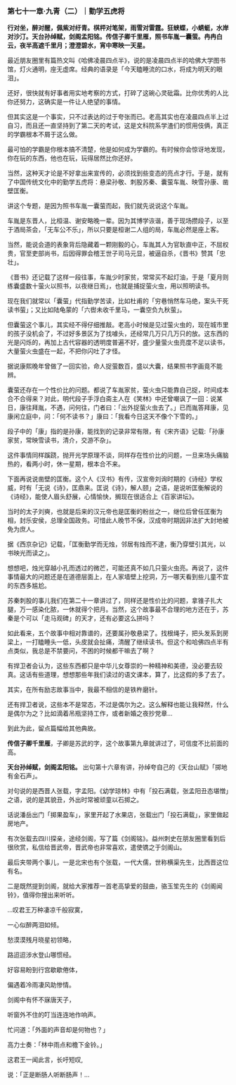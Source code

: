 ### 第七十一章·九青（二）｜勤学五虎将

**行对坐，醉对醒，佩紫对纡青。棋枰对笔架，雨雪对雷霆。狂蛱蝶，小蜻蜓，水岸对沙汀。天台孙绰赋，剑阁孟阳铭。传信子卿千里雁，照书车胤一囊萤。冉冉白云，夜半高遮千里月；澄澄碧水，宵中寒映一天星。**

最近朋友圈里有篇热文叫《哈佛凌晨四点半》，说的是凌晨四点半的哈佛大学图书馆，灯火通明，座无虚席。经典的语录是「今天瞌睡流的口水，将成为明天的眼泪」。

还好，很快就有好事者用实地考察的方式，打碎了这碗心灵砒霜。比你优秀的人比你还努力，这确实是一件让人绝望的事情。

但其实这是一个事实，只不过表达的过于夸张而已。老高其实也在凌晨四点半上过自习，而且还一直坚持到了第二天的考试，这是文科院系学渣们的惯用伎俩，真正的学霸根本不屑于这么做。

最可怕的学霸是你根本搞不清楚，他是如何成为学霸的。有时候你会惊讶地发现，你在玩的东西，他也在玩，玩得居然比你还好。

当然，这种天才论是不好拿出来宣传的，必须找到些变态的亮点才行。于是，就有了中国传统文化中的勤学五虎将：悬梁孙敬、刺股苏秦、囊萤车胤、映雪孙康、凿壁匡衡。

讲这个专题，是因为照书车胤一囊萤而起，我们就先说说这个车胤。

车胤是东晋人，比桓温、谢安略晚一辈。因为其博学诙谐，善于现场攒段子，以至于酒局茶会，「无车公不乐」，所以只要是桓谢二人组的局，车胤必然是座上客。

当然，能说会道的表象背后隐藏着一颗刚毅的心，车胤其人为官耿直中正，不屈权贵，官至吏部尚书，后因得罪会稽王世子司马元显，被逼自杀，《晋书》赞其「忠壮」。

《晋书》还记载了这样一段往事，车胤少时家贫，常常买不起灯油，于是「夏月则练囊盛数十萤火以照书，以夜继日焉」，也就是捕捉萤火虫，用以照明读书。

现在我们就常以「囊萤」代指勤学苦读，比如杜甫的「穷巷悄然车马绝，案头干死读书萤」；又比如陆龟蒙的「六辔未收千里马，一囊空负九秋萤」。

但囊萤这个事儿，其实经不得仔细推敲。老高小时候是见过萤火虫的，现在城市里的孩子没机会了，不过好多景区为了找噱头，还经常几万只几万只的放。这东西的光是闪烁的，再加上古代容器的透明度普遍不好，盛少量萤火虫亮度不足以读书，大量萤火虫盛在一起，不把你闪吐了才怪。

据说康熙晚年曾做了一回实验，命人捉萤数百，盛以大囊，结果照书字画竟不能辨。

囊萤还存在一个性价比的问题。都说了车胤家贫，萤火虫只能靠自己捉，时间成本合不合得来？对此，明代段子手浮白斋主人在《笑林》中还曾嘲讽了一回：说某日，康往拜胤，不遇，问何往，门者曰：「出外捉萤火虫去了。」已而胤答拜康，见康闲立庭中，问：「何不读书？」康曰：「我看今日这天不像个下雪的。」

段子中的「康」指的是孙康，能找到的记录非常有限，有《宋齐语》记载:「孙康家贫，常映雪读书，清介，交游不杂」。

这件事情同样蹊跷，抛开光学原理不谈，同样存在性价比的问题，一旦来场头痛脑热的，看两小时，休一星期，根本合不来。

下面再说说凿壁的匡衡。这个人《汉书》有传，汉宣帝刘询时期的《诗经》学权威，时有「无说《诗》，匡鼎来。匡说《诗》，解人颐」之语，是说听匡衡解说的《诗经》，能使人眉头舒展，心情愉快，搁现在很适合上《百家讲坛》。

当时的太子刘奭，也就是后来的汉元帝也是匡衡的粉丝之一，继位后曾任匡衡为相，封乐安侯，总理全国政务。可惜此人晚节不保，汉成帝时期因非法扩大封地被免为庶人。

据《西京杂记》记载，「匡衡勤学而无烛，邻居有烛而不逮，衡乃穿壁引其光，以书映光而读之」。

想想吧，烛光穿越小孔而透过的微芒，可能还真不如几只萤火虫亮。再说了，这件事情最大的问题还是在道德层面上，在人家墙壁上挖洞，万一哪天看到些儿童不宜的东西多尴尬。

苏秦刺股的事儿我们在第二十一章讲过了，同样还是性价比的问题，拿锥子扎大腿，万一感染化脓，一休就得个把月。当然，这个故事最不合理的地方还在于，苏秦是个可以「走马观碑」的天才，还有必要这么拼吗？

如此看来，五个故事中相对靠谱的，还要属孙敬悬梁了。找根绳子，把头发系到房梁上，一打瞌睡头一低，头皮就会扯痛，清醒了继续读书。但这个和哈佛四点半有点类似，我总是不禁要问，不困的时候都干嘛去了啊？

有捍卫者会认为，这些东西都只是中华儿女尊崇的一种精神和美德，没必要去较真。这话有些道理，想想那些年我们读过的语文课本，算了，比这假的多了去了。

其实，在所有励志故事当中，我最不相信的是铁杵磨针。

还有捍卫者说，这些本不是常态，不过是偶尔为之。这么解释也能让我释然，什么是偶尔为之？比如滴着吊瓶坚持工作，或者新婚之夜抄党章…

到此为此，留点篇幅给其他典故。

**传信子卿千里雁**，子卿是苏武的字，这个故事第九章就讲过了，可信度不比前面的高。

**天台孙绰赋，剑阁孟阳铭。** 出句第十六章有讲，孙绰夸自己的《天台山赋》「掷地有金石声」。

对句说的是西晋人张载，字孟阳。《幼学琼林》中有「投石满载，张孟阳丑态堪憎」之语，说的是其貌丑，外出时常被顽童以石掷之。

话说潘岳出门「掷果盈车」，家里开起了水果店，张载出门「投石满载」，家里做起房地产。

有次张载去四川探亲，途经剑阁，写了篇《剑阁铭》。益州刺史在朋友圈里看到后很欣赏，私信给晋武帝，晋武帝也非常喜欢，遣使镌之于剑阁山。

最后夹带两个事儿，一是北宋也有个张载，一代大儒，世称横渠先生，比西晋这位有名。

二是既然提到剑阁，就给大家推荐一首老高挚爱的鼓曲，骆玉笙先生的《剑阁闻铃》，值得你搜出来听听。

…叹君王万种凄凉千般寂寞，

一心似醉两泪如倾。

愁漠漠残月晓星初领略，

路迢迢涉水登山哪惯经。

好容易盼到行宫歇歇倦体，

偏遇着冷雨凄风助惨情。

剑阁中有怀不寐唐天子，

听窗外不住的叮当连连地作响声。

忙问道：「外面的声音却是何物也？」

高力士奏：「林中雨点和檐下金铃。」

这君王一闻此言，长吁短叹,

说：「正是断肠人听断肠声！…
